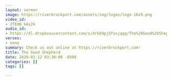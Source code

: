 ```yaml
---
layout: sermon
image: https://riverbrockport.com/assets/img/logos/logo-16x9.png
video_id:
- 2TEmN_kAs2k
audio_id:
- https://dl.dropboxusercontent.com/s/drk69pj5fosjqqq/The%20Good%20Shepherd.mp3?dl=0
verses:
- none
summary: Check us out online at https://riverbrockport.com!
title: The Good Shepherd
date: 2020-01-12 03:30:00 -0500
categories: []
tags: []

---
```

